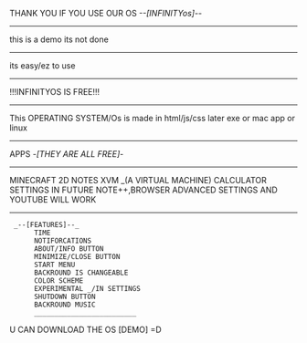 THANK YOU IF YOU USE OUR OS
    _--[INFINITYos]--_
___________________________
this is a demo its not done
___________________________
its easy/ez to use
___________________________

  !!!INFINITYOS IS FREE!!!
  ________________________
This OPERATING SYSTEM/Os 
is made in html/js/css
later exe or mac app 
or linux
___________________________
APPS -_[THEY ARE ALL FREE]_-
___________________________
MINECRAFT 2D
NOTES
XVM _(A VIRTUAL MACHINE)
CALCULATOR
SETTINGS
IN FUTURE NOTE++,BROWSER
ADVANCED SETTINGS AND
YOUTUBE WILL WORK
____________________________
     _--[FEATURES]--_
          TIME
          NOTIFORCATIONS
          ABOUT/INFO BUTTON
          MINIMIZE/CLOSE BUTTON
          START MENU
          BACKROUND IS CHANGEABLE
          COLOR SCHEME
          EXPERIMENTAL _/IN SETTINGS
          SHUTDOWN BUTTON
          BACKROUND MUSIC
          _________________________
U CAN DOWNLOAD THE OS [DEMO] =D
